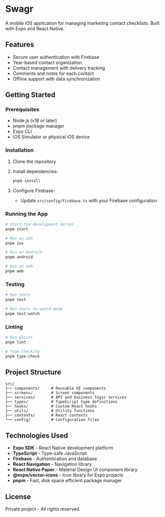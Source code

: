# Swagr

A mobile iOS application for managing marketing contact checklists. Built with Expo and React Native.

## Features

- Secure user authentication with Firebase
- Year-based contact organization
- Contact management with delivery tracking
- Comments and notes for each contact
- Offline support with data synchronization

## Getting Started

### Prerequisites

- Node.js (v18 or later)
- pnpm package manager
- Expo CLI
- iOS Simulator or physical iOS device

### Installation

1. Clone the repository
2. Install dependencies:

   ```bash
   pnpm install
   ```

3. Configure Firebase:
   - Update `src/config/firebase.ts` with your Firebase configuration

### Running the App

```bash
# Start the development server
pnpm start

# Run on iOS
pnpm ios

# Run on Android
pnpm android

# Run on web
pnpm web
```

### Testing

```bash
# Run tests
pnpm test

# Run tests in watch mode
pnpm test:watch
```

### Linting

```bash
# Run ESLint
pnpm lint

# Type checking
pnpm type-check
```

## Project Structure

```
src/
├── components/     # Reusable UI components
├── screens/        # Screen components
├── services/       # API and business logic services
├── types/          # TypeScript type definitions
├── hooks/          # Custom React hooks
├── utils/          # Utility functions
├── contexts/       # React contexts
└── config/         # Configuration files
```

## Technologies Used

- **Expo SDK** - React Native development platform
- **TypeScript** - Type-safe JavaScript
- **Firebase** - Authentication and database
- **React Navigation** - Navigation library
- **React Native Paper** - Material Design UI component library
- **@expo/vector-icons** - Icon library for Expo projects
- **pnpm** - Fast, disk space efficient package manager

## License

Private project - All rights reserved.
